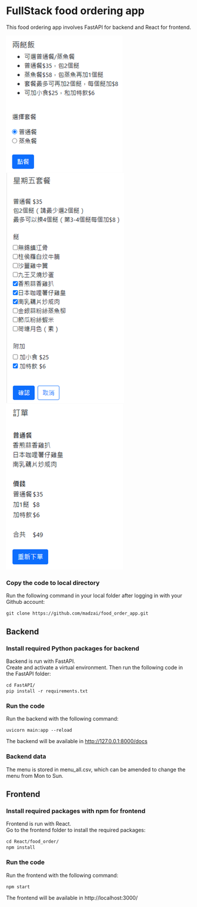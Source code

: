 # FullStack food ordering app

This food ordering app involves FastAPI for backend and React for frontend.
</br>

![alt text](image-8.png)
![alt text](image-9.png)
![alt text](image-10.png)

### Copy the code to local directory
Run the following command in your local folder after logging in with your Github account:
```
git clone https://github.com/madzai/food_order_app.git
```

## Backend
### Install required Python packages for backend
Backend is run with FastAPI.
<br />
Create and activate a virtual environment. Then run the following code in the FastAPI folder:
```
cd FastAPI/
pip install -r requirements.txt
```

### Run the code
Run the backend with the following command:
```
uvicorn main:app --reload
```
The backend will be available in http://127.0.0.1:8000/docs

### Backend data
The menu is stored in menu_all.csv, which can be amended to change the menu from Mon to Sun.


## Frontend
### Install required packages with npm for frontend
Frontend is run with React.
<br />
Go to the frontend folder to install the required packages:
```
cd React/food_order/
npm install
```

### Run the code
Run the frontend with the following command:
```
npm start
```
The frontend will be available in http://localhost:3000/